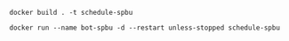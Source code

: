 ```shell
docker build . -t schedule-spbu
```

```shell
docker run --name bot-spbu -d --restart unless-stopped schedule-spbu
``` 